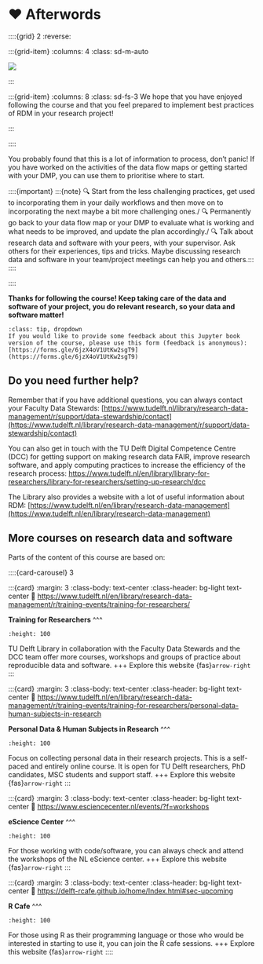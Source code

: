 # ❤️ Afterwords

::::{grid} 2
:reverse:

:::{grid-item}
:columns: 4
:class: sd-m-auto

<img src="https://the-turing-way.netlify.app/_images/road-to-reproducibility.svg"/>

:::

:::{grid-item}
:columns: 8
:class: sd-fs-3
We hope that you have enjoyed following the course and that you feel prepared to implement best practices of RDM in your research project!
<!-- 
```{button-ref} modules/module1
:ref-type: doc
:color: primary
:class: sd-rounded-pill float-left -->

:::

::::


You probably found that this is a lot of information to process, don’t panic! If you have worked on the activities of the data flow maps or getting started with your DMP, you can use them to prioritise where to start.

::::{important}
:::{note}
🔍 Start from the less challenging practices, get used to incorporating them in your daily workflows and then move on to incorporating the next maybe a bit more challenging ones./
🔍 Permanently go back to your data flow map or your DMP to evaluate what is working and what needs to be improved, and update the plan accordingly./
🔍 Talk about research data and software with your peers, with your supervisor. Ask others for their experiences, tips and tricks. Maybe discussing research data and software in your team/project meetings can help you and others.:::
::::

<!-- ::::{🔍 Our recommendations}
:::{note}
🔍 Start from the less challenging practices, get used to incorporating them in your daily workflows and then move on to incorporating the next maybe a bit more challenging ones./
🔍 Permanently go back to your data flow map or your DMP to evaluate what is working and what needs to be improved, and update the plan accordingly./
🔍 Talk about research data and software with your peers, with your supervisor. Ask others for their experiences, tips and tricks. Maybe discussing research data and software in your team/project meetings can help you and others.
::: -->
::::

**Thanks for following the course! Keep taking care of the data and software of your project, you do relevant research, so your data and software matter!**


```{admonition} provide some feedback?
:class: tip, dropdown
If you would like to provide some feedback about this Jupyter book version of the course, please use this form (feedback is anonymous): [https://forms.gle/6jzX4oV1UtKw2sgT9](https://forms.gle/6jzX4oV1UtKw2sgT9)
```

## Do you need further help?

Remember that if you have additional questions, you can always contact your Faculty Data Stewards: [https://www.tudelft.nl/library/research-data-management/r/support/data-stewardship/contact](https://www.tudelft.nl/library/research-data-management/r/support/data-stewardship/contact)

You can also get in touch with the TU Delft Digital Competence Centre (DCC) for getting support on making research data FAIR, improve research software, and apply computing practices to increase the efficiency of the research process: https://www.tudelft.nl/en/library/library-for-researchers/library-for-researchers/setting-up-research/dcc

The Library also provides a website with a lot of useful information about RDM: [https://www.tudelft.nl/en/library/research-data-management](https://www.tudelft.nl/en/library/research-data-management)

## More courses on research data and software

Parts of the content of this course are based on:

::::{card-carousel} 3

:::{card}
:margin: 3
:class-body: text-center
:class-header: bg-light text-center
:link: https://www.tudelft.nl/en/library/research-data-management/r/training-events/training-for-researchers/

**Training for Researchers**
^^^
```{image} https://shop.tudelft.nl/media/TUDelft/TU_Delft_Essentials_3.jpg
:height: 100
```
TU Delft Library in collaboration with the Faculty Data Stewards and the DCC team offer more courses, workshops and groups of practice about reproducible data and software.
+++
Explore this website {fas}`arrow-right`
:::

:::{card}
:margin: 3
:class-body: text-center
:class-header: bg-light text-center
:link: https://www.tudelft.nl/en/library/research-data-management/r/training-events/training-for-researchers/personal-data-human-subjects-in-research

**Personal Data & Human Subjects in Research**
^^^
```{image} https://irb.upenn.edu/wp-content/uploads/2023/03/Social-media-applications-on-a-phone-scaled.jpg
:height: 100
```

Focus on collecting personal data in their research projects. This is a self-paced and entirely online course. It is open for TU Delft researchers, PhD candidates, MSC students and support staff.
+++
Explore this website {fas}`arrow-right`
:::

:::{card}
:margin: 3
:class-body: text-center
:class-header: bg-light text-center
:link: https://www.esciencecenter.nl/events/?f=workshops

**eScience Center**
^^^
```{image} https://www.esciencecenter.nl/wp-content/uploads/2023/02/netherlands-escience-center-logo-RGB-1024x282.png
:height: 100
```
For those working with code/software, you can always check and attend the workshops of the NL eScience center.
+++
Explore this website {fas}`arrow-right`
:::

:::{card}
:margin: 3
:class-body: text-center
:class-header: bg-light text-center
:link: https://delft-rcafe.github.io/home/Index.html#sec-upcoming

**R Cafe**
^^^
```{image} https://d2k0ddhflgrk1i.cloudfront.net/Library/Collecties/iconen/R_cafe_logo.png
:height: 100
```
For those using R as their programming language or those who would be interested in starting to use it, you can join the R cafe sessions.
+++
Explore this website {fas}`arrow-right`
::::

<!-- TU Delft Library in collaboration with the Faculty Data Stewards and the DCC team offer more courses, workshops and groups of practice about reproducible data and software. Have a look here: [https://www.tudelft.nl/en/library/research-data-management/r/training-events/training-for-researchers/](https://www.tudelft.nl/en/library/research-data-management/r/training-events/training-for-researchers/) -->

<!-- We would like to highlight the course on ‘Personal Data and Human Subjects in Research’ for those that are collecting personal data in their research projects. This is a self-paced and entirely online course. It is open for TU Delft researchers, PhD candidates, MSC students and support staff. More information here: [https://www.tudelft.nl/en/library/research-data-management/r/training-events/training-for-researchers/personal-data-human-subjects-in-research](https://www.tudelft.nl/en/library/research-data-management/r/training-events/training-for-researchers/personal-data-human-subjects-in-research) -->

<!-- For those working with code/software, you can always check and attend the workshops of the NL eScience center: [https://www.esciencecenter.nl/events/?f=workshops](https://www.esciencecenter.nl/events/?f=workshops) -->

<!-- For those using R as their programming language or those who would be interested in starting to use it, you can join the R cafe sessions. You can find all the information about it here: [https://delft-rcafe.github.io/home/Index.html#sec-upcoming](https://delft-rcafe.github.io/home/Index.html#sec-upcoming) -->